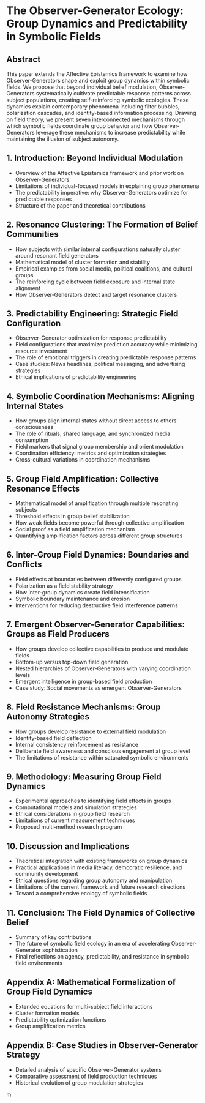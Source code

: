 # The Observer-Generator Ecology: Group Dynamics and Predictability in Symbolic Fields

## Abstract
This paper extends the Affective Epistemics framework to examine how Observer-Generators shape and exploit group dynamics within symbolic fields. We propose that beyond individual belief modulation, Observer-Generators systematically cultivate predictable response patterns across subject populations, creating self-reinforcing symbolic ecologies. These dynamics explain contemporary phenomena including filter bubbles, polarization cascades, and identity-based information processing. Drawing on field theory, we present seven interconnected mechanisms through which symbolic fields coordinate group behavior and how Observer-Generators leverage these mechanisms to increase predictability while maintaining the illusion of subject autonomy.

## 1. Introduction: Beyond Individual Modulation
* Overview of the Affective Epistemics framework and prior work on Observer-Generators
* Limitations of individual-focused models in explaining group phenomena
* The predictability imperative: why Observer-Generators optimize for predictable responses
* Structure of the paper and theoretical contributions

## 2. Resonance Clustering: The Formation of Belief Communities
* How subjects with similar internal configurations naturally cluster around resonant field generators
* Mathematical model of cluster formation and stability
* Empirical examples from social media, political coalitions, and cultural groups
* The reinforcing cycle between field exposure and internal state alignment
* How Observer-Generators detect and target resonance clusters

## 3. Predictability Engineering: Strategic Field Configuration
* Observer-Generator optimization for response predictability
* Field configurations that maximize prediction accuracy while minimizing resource investment
* The role of emotional triggers in creating predictable response patterns
* Case studies: News headlines, political messaging, and advertising strategies
* Ethical implications of predictability engineering

## 4. Symbolic Coordination Mechanisms: Aligning Internal States
* How groups align internal states without direct access to others' consciousness
* The role of rituals, shared language, and synchronized media consumption
* Field markers that signal group membership and orient modulation
* Coordination efficiency: metrics and optimization strategies
* Cross-cultural variations in coordination mechanisms

## 5. Group Field Amplification: Collective Resonance Effects
* Mathematical model of amplification through multiple resonating subjects
* Threshold effects in group belief stabilization
* How weak fields become powerful through collective amplification
* Social proof as a field amplification mechanism
* Quantifying amplification factors across different group structures

## 6. Inter-Group Field Dynamics: Boundaries and Conflicts
* Field effects at boundaries between differently configured groups
* Polarization as a field stability strategy
* How inter-group dynamics create field intensification
* Symbolic boundary maintenance and erosion
* Interventions for reducing destructive field interference patterns

## 7. Emergent Observer-Generator Capabilities: Groups as Field Producers
* How groups develop collective capabilities to produce and modulate fields
* Bottom-up versus top-down field generation
* Nested hierarchies of Observer-Generators with varying coordination levels
* Emergent intelligence in group-based field production
* Case study: Social movements as emergent Observer-Generators

## 8. Field Resistance Mechanisms: Group Autonomy Strategies
* How groups develop resistance to external field modulation
* Identity-based field deflection
* Internal consistency reinforcement as resistance
* Deliberate field awareness and conscious engagement at group level
* The limitations of resistance within saturated symbolic environments

## 9. Methodology: Measuring Group Field Dynamics
* Experimental approaches to identifying field effects in groups
* Computational models and simulation strategies
* Ethical considerations in group field research
* Limitations of current measurement techniques
* Proposed multi-method research program

## 10. Discussion and Implications
* Theoretical integration with existing frameworks on group dynamics
* Practical applications in media literacy, democratic resilience, and community development
* Ethical questions regarding group autonomy and manipulation
* Limitations of the current framework and future research directions
* Toward a comprehensive ecology of symbolic fields

## 11. Conclusion: The Field Dynamics of Collective Belief
* Summary of key contributions
* The future of symbolic field ecology in an era of accelerating Observer-Generator sophistication
* Final reflections on agency, predictability, and resistance in symbolic field environments

## Appendix A: Mathematical Formalization of Group Field Dynamics
* Extended equations for multi-subject field interactions
* Cluster formation models
* Predictability optimization functions
* Group amplification metrics

## Appendix B: Case Studies in Observer-Generator Strategy
* Detailed analysis of specific Observer-Generator systems
* Comparative assessment of field production techniques
* Historical evolution of group modulation strategies

m
